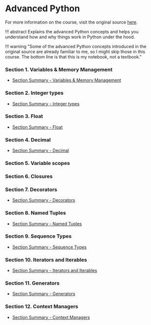 # Advanced Python

For more information on the course, visit the original source [here](https://www.pythontutorial.net/advanced-python/).

!!! abstract
Explains the advanced Python concepts and helps you understand how and why things work in Python under the hood.

!!! warning "Some of the advanced Python concepts introduced in the original source are already familiar to me, so I might skip those in this course. The bottom line is that this is my notebook, not a textbook."

### Section 1. Variables & Memory Management

-   [Section Summary - Variables & Memory Management](S01-Summary.md)

### Section 2. Integer types

-   [Section Summary - Integer types](S02-Summary.md)

### Section 3. Float

-   [Section Summary - Float](S03-Summary.md)

### Section 4. Decimal

-   [Section Summary - Decimal](S04-Summary.md)

### Section 5. Variable scopes

### Section 6. Closures

### Section 7. Decorators

-   [Section Summary - Decorators](S07-Summary.md)

### Section 8. Named Tuples

-   [Section Summary - Named Tuples](S08-Summary.md)

### Section 9. Sequence Types

-   [Section Summary - Sequence Types](S09-Summary.md)

### Section 10. Iterators and Iterables

-   [Section Summary - Iterators and Iterables](S10-Summary.md)

### Section 11. Generators

-   [Section Summary - Generators](S11-Summary.md)

### Section 12. Context Managers

-   [Section Summary - Context Managers](S12-Summary.md)